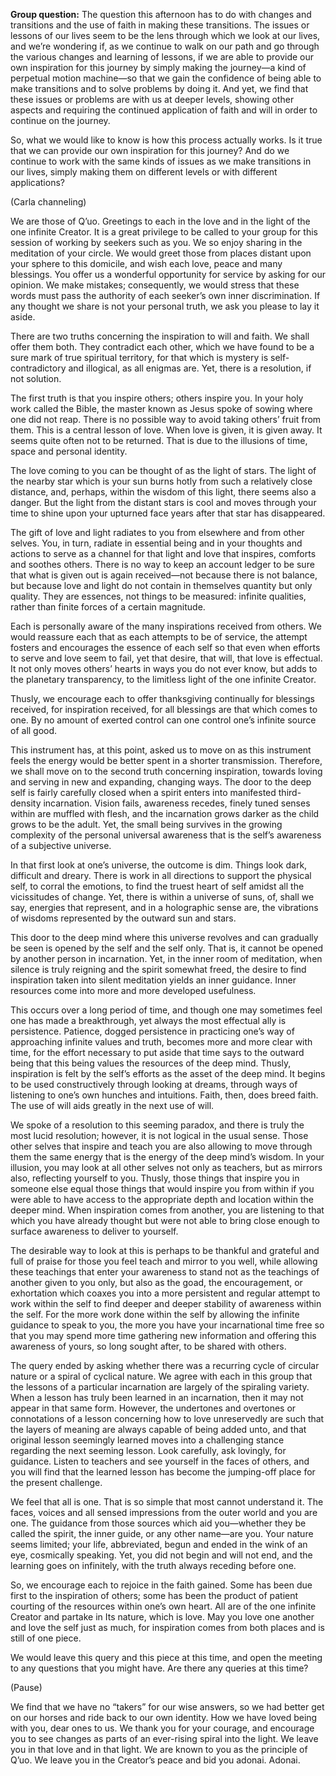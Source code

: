 <p class="group-question"><strong>Group question:</strong> The question this afternoon has to do with changes and transitions and the use of faith in making these transitions. The issues or lessons of our lives seem to be the lens through which we look at our lives, and we’re wondering if, as we continue to walk on our path and go through the various changes and learning of lessons, if we are able to provide our own inspiration for this journey by simply making the journey—a kind of perpetual motion machine—so that we gain the confidence of being able to make transitions and to solve problems by doing it. And yet, we find that these issues or problems are with us at deeper levels, showing other aspects and requiring the continued application of faith and will in order to continue on the journey.</p>
<p>So, what we would like to know is how this process actually works. Is it true that we can provide our own inspiration for this journey? And do we continue to work with the same kinds of issues as we make transitions in our lives, simply making them on different levels or with different applications?</p>
<p class="channel-type">(Carla channeling)</p>
<p>We are those of Q’uo. Greetings to each in the love and in the light of the one infinite Creator. It is a great privilege to be called to your group for this session of working by seekers such as you. We so enjoy sharing in the meditation of your circle. We would greet those from places distant upon your sphere to this domicile, and wish each love, peace and many blessings. You offer us a wonderful opportunity for service by asking for our opinion. We make mistakes; consequently, we would stress that these words must pass the authority of each seeker’s own inner discrimination. If any thought we share is not your personal truth, we ask you please to lay it aside.</p>
<p>There are two truths concerning the inspiration to will and faith. We shall offer them both. They contradict each other, which we have found to be a sure mark of true spiritual territory, for that which is mystery is self-contradictory and illogical, as all enigmas are. Yet, there is a resolution, if not solution.</p>
<p>The first truth is that you inspire others; others inspire you. In your holy work called the Bible, the master known as Jesus spoke of sowing where one did not reap. There is no possible way to avoid taking others’ fruit from them. This is a central lesson of love. When love is given, it is given away. It seems quite often not to be returned. That is due to the illusions of time, space and personal identity.</p>
<p>The love coming to you can be thought of as the light of stars. The light of the nearby star which is your sun burns hotly from such a relatively close distance, and, perhaps, within the wisdom of this light, there seems also a danger. But the light from the distant stars is cool and moves through your time to shine upon your upturned face years after that star has disappeared.</p>
<p>The gift of love and light radiates to you from elsewhere and from other selves. You, in turn, radiate in essential being and in your thoughts and actions to serve as a channel for that light and love that inspires, comforts and soothes others. There is no way to keep an account ledger to be sure that what is given out is again received—not because there is not balance, but because love and light do not contain in themselves quantity but only quality. They are essences, not things to be measured: infinite qualities, rather than finite forces of a certain magnitude.</p>
<p>Each is personally aware of the many inspirations received from others. We would reassure each that as each attempts to be of service, the attempt fosters and encourages the essence of each self so that even when efforts to serve and love seem to fail, yet that desire, that will, that love is effectual. It not only moves others’ hearts in ways you do not ever know, but adds to the planetary transparency, to the limitless light of the one infinite Creator.</p>
<p>Thusly, we encourage each to offer thanksgiving continually for blessings received, for inspiration received, for all blessings are that which comes to one. By no amount of exerted control can one control one’s infinite source of all good.</p>
<p>This instrument has, at this point, asked us to move on as this instrument feels the energy would be better spent in a shorter transmission. Therefore, we shall move on to the second truth concerning inspiration, towards loving and serving in new and expanding, changing ways. The door to the deep self is fairly carefully closed when a spirit enters into manifested third-density incarnation. Vision fails, awareness recedes, finely tuned senses within are muffled with flesh, and the incarnation grows darker as the child grows to be the adult. Yet, the small being survives in the growing complexity of the personal universal awareness that is the self’s awareness of a subjective universe.</p>
<p>In that first look at one’s universe, the outcome is dim. Things look dark, difficult and dreary. There is work in all directions to support the physical self, to corral the emotions, to find the truest heart of self amidst all the vicissitudes of change. Yet, there is within a universe of suns, of, shall we say, energies that represent, and in a holographic sense are, the vibrations of wisdoms represented by the outward sun and stars.</p>
<p>This door to the deep mind where this universe revolves and can gradually be seen is opened by the self and the self only. That is, it cannot be opened by another person in incarnation. Yet, in the inner room of meditation, when silence is truly reigning and the spirit somewhat freed, the desire to find inspiration taken into silent meditation yields an inner guidance. Inner resources come into more and more developed usefulness.</p>
<p>This occurs over a long period of time, and though one may sometimes feel one has made a breakthrough, yet always the most effectual ally is persistence. Patience, dogged persistence in practicing one’s way of approaching infinite values and truth, becomes more and more clear with time, for the effort necessary to put aside that time says to the outward being that this being values the resources of the deep mind. Thusly, inspiration is felt by the self’s efforts as the asset of the deep mind. It begins to be used constructively through looking at dreams, through ways of listening to one’s own hunches and intuitions. Faith, then, does breed faith. The use of will aids greatly in the next use of will.</p>
<p>We spoke of a resolution to this seeming paradox, and there is truly the most lucid resolution; however, it is not logical in the usual sense. Those other selves that inspire and teach you are also allowing to move through them the same energy that is the energy of the deep mind’s wisdom. In your illusion, you may look at all other selves not only as teachers, but as mirrors also, reflecting yourself to you. Thusly, those things that inspire you in someone else equal those things that would inspire you from within if you were able to have access to the appropriate depth and location within the deeper mind. When inspiration comes from another, you are listening to that which you have already thought but were not able to bring close enough to surface awareness to deliver to yourself.</p>
<p>The desirable way to look at this is perhaps to be thankful and grateful and full of praise for those you feel teach and mirror to you well, while allowing these teachings that enter your awareness to stand not as the teachings of another given to you only, but also as the goad, the encouragement, or exhortation which coaxes you into a more persistent and regular attempt to work within the self to find deeper and deeper stability of awareness within the self. For the more work done within the self by allowing the infinite guidance to speak to you, the more you have your incarnational time free so that you may spend more time gathering new information and offering this awareness of yours, so long sought after, to be shared with others.</p>
<p>The query ended by asking whether there was a recurring cycle of circular nature or a spiral of cyclical nature. We agree with each in this group that the lessons of a particular incarnation are largely of the spiraling variety. When a lesson has truly been learned in an incarnation, then it may not appear in that same form. However, the undertones and overtones or connotations of a lesson concerning how to love unreservedly are such that the layers of meaning are always capable of being added unto, and that original lesson seemingly learned moves into a challenging stance regarding the next seeming lesson. Look carefully, ask lovingly, for guidance. Listen to teachers and see yourself in the faces of others, and you will find that the learned lesson has become the jumping-off place for the present challenge.</p>
<p>We feel that all is one. That is so simple that most cannot understand it. The faces, voices and all sensed impressions from the outer world and you are one. The guidance from those sources which aid you—whether they be called the spirit, the inner guide, or any other name—are you. Your nature seems limited; your life, abbreviated, begun and ended in the wink of an eye, cosmically speaking. Yet, you did not begin and will not end, and the learning goes on infinitely, with the truth always receding before one.</p>
<p>So, we encourage each to rejoice in the faith gained. Some has been due first to the inspiration of others; some has been the product of patient courting of the resources within one’s own heart. All are of the one infinite Creator and partake in Its nature, which is love. May you love one another and love the self just as much, for inspiration comes from both places and is still of one piece.</p>
<p>We would leave this query and this piece at this time, and open the meeting to any questions that you might have. Are there any queries at this time?</p>
<p class="comment">(Pause)</p>
<p>We find that we have no “takers” for our wise answers, so we had better get on our horses and ride back to our own identity. How we have loved being with you, dear ones to us. We thank you for your courage, and encourage you to see changes as parts of an ever-rising spiral into the light. We leave you in that love and in that light. We are known to you as the principle of Q’uo. We leave you in the Creator’s peace and bid you adonai. Adonai.</p>